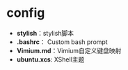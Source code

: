 # config
- **stylish**：stylish脚本
- **.bashrc**： Custom bash prompt
- **Vimium.md**：Vimium自定义键盘映射
- **ubuntu.xcs**: XShell主题
